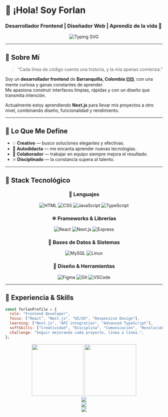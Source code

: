 # 👋 ¡Hola! Soy Forlan  

### Desarrollador Frontend | Diseñador Web | Aprendiz de la vida 🌱  

<div align="center">
  <img src="https://readme-typing-svg.herokuapp.com?font=Fira+Code&size=22&duration=3000&pause=1000&color=00D9FF&center=true&vCenter=true&width=600&lines=Desarrollador+Frontend;Apasionado+por+el+diseño+web;Creativo+y+disciplinado;Siempre+aprendiendo+🔥" alt="Typing SVG" />
</div>

---

## 🧠 Sobre Mí  

> “Cada línea de código cuenta una historia, y la mía apenas comienza.”  

Soy un **desarrollador frontend** de **Barranquilla, Colombia 🇨🇴**, con una mente curiosa y ganas constantes de aprender.  
Me apasiona construir interfaces limpias, rápidas y con un diseño que transmita intención.  

Actualmente estoy aprendiendo **Next.js** para llevar mis proyectos a otro nivel, combinando diseño, funcionalidad y rendimiento.  

---

## 🎯 Lo Que Me Define  

- 💡 **Creativo** — busco soluciones elegantes y efectivas.  
- 🧩 **Autodidacta** — me encanta aprender nuevas tecnologías.  
- 🤝 **Colaborador** — trabajar en equipo siempre mejora el resultado.  
- 🔥 **Disciplinado** — la constancia supera al talento.  

---

## 🧰 Stack Tecnológico  

<div align="center">

### 🚀 Lenguajes  
![HTML](https://img.shields.io/badge/HTML5-E34F26?style=for-the-badge&logo=html5&logoColor=white)
![CSS](https://img.shields.io/badge/CSS3-1572B6?style=for-the-badge&logo=css3&logoColor=white)
![JavaScript](https://img.shields.io/badge/JavaScript-F7DF1E?style=for-the-badge&logo=javascript&logoColor=black)
![TypeScript](https://img.shields.io/badge/TypeScript-3178C6?style=for-the-badge&logo=typescript&logoColor=white)

### ⚛️ Frameworks & Librerías  
![React](https://img.shields.io/badge/React-20232A?style=for-the-badge&logo=react&logoColor=61DAFB)
![Next.js](https://img.shields.io/badge/Next.js-000000?style=for-the-badge&logo=nextdotjs&logoColor=white)
![Express](https://img.shields.io/badge/Express-404D59?style=for-the-badge)

### 💾 Bases de Datos & Sistemas  
![MySQL](https://img.shields.io/badge/MySQL-00758F?style=for-the-badge&logo=mysql&logoColor=white)
![Linux](https://img.shields.io/badge/Linux-FCC624?style=for-the-badge&logo=linux&logoColor=black)

### 🎨 Diseño & Herramientas  
![Figma](https://img.shields.io/badge/Figma-F24E1E?style=for-the-badge&logo=figma&logoColor=white)
![Git](https://img.shields.io/badge/Git-F05032?style=for-the-badge&logo=git&logoColor=white)
![VSCode](https://img.shields.io/badge/VSCode-0078D4?style=for-the-badge&logo=visualstudiocode&logoColor=white)

</div>

---

## 💼 Experiencia & Skills  

```javascript
const forlanProfile = {
  role: "Frontend Developer",
  focus: ["React", "Next.js", "UI/UX", "Responsive Design"],
  learning: ["Next.js", "API integration", "Advanced TypeScript"],
  softSkills: ["Creatividad", "Disciplina", "Comunicación", "Resolución de problemas"],
  challenge: "Seguir mejorando cada proyecto, línea a línea.",
};
```
<div align="center">

<img src="https://github-readme-stats.vercel.app/api?username=Forlan29&show_icons=true&theme=tokyonight&hide_border=true" height="165" />
<img src="https://github-readme-stats.vercel.app/api/top-langs/?username=Forlan29&layout=compact&theme=tokyonight&hide_border=true" height="165" />
<br/>
<img src="https://streak-stats.demolab.com?user=Forlan29&theme=tokyonight&hide_border=true" />
<br/>
<img src="https://github-profile-trophy.vercel.app/?username=Forlan29&theme=tokyonight&no-frame=true&margin-w=10" />
<br/>
<img src="https://komarev.com/ghpvc/?username=Forlan29&color=blueviolet&style=for-the-badge" />

</div>

